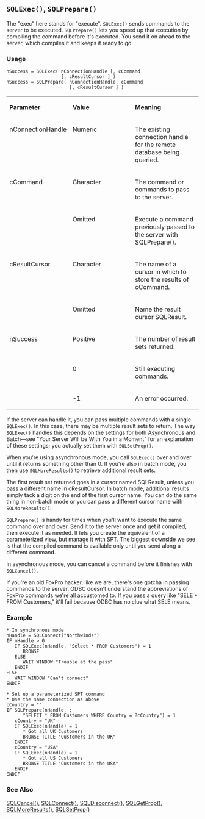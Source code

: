 ## `SQLExec()`, `SQLPrepare()`

The "exec" here stands for "execute". `SQLExec()` sends commands to the server to be executed. `SQLPrepare()` lets you speed up that execution by compiling the command before it's executed. You send it on ahead to the server, which compiles it and keeps it ready to go.

### Usage

```foxpro
nSuccess = SQLExec( nConnectionHandle [, cCommand
                    [, cResultCursor ] )
nSuccess = SQLPrepare( nConnectionHandle, cCommand
                       [, cResultCursor ] )
```
<table>
<tr>
  <td width="32%" valign="top">
  <p><b>Parameter</b></p>
  </td>
  <td width="23%" valign="top">
  <p><b>Value</b></p>
  </td>
  <td width="45%" valign="top">
  <p><b>Meaning</b></p>
  </td>
 </tr>
<tr>
  <td width="32%" valign="top">
  <p>nConnectionHandle</p>
  </td>
  <td width="23%" valign="top">
  <p>Numeric</p>
  </td>
  <td width="45%" valign="top">
  <p>The existing connection handle for the remote database being queried.</p>
  </td>
 </tr>
<tr>
  <td width="32%" rowspan="2" valign="top">
  <p>cCommand</p>
  </td>
  <td width="23%" valign="top">
  <p>Character</p>
  </td>
  <td width="45%" valign="top">
  <p>The command or commands to pass to the server.</p>
  </td>
 </tr>
<tr>
  <td width="33%" valign="top">
  <p>Omitted</p>
  </td>
  <td width="67%" valign="top">
  <p>Execute a command previously passed to the server with SQLPrepare().</p>
  </td>
 </tr>
<tr>
  <td width="32%" rowspan="2" valign="top">
  <p>cResultCursor</p>
  </td>
  <td width="23%" valign="top">
  <p>Character</p>
  </td>
  <td width="45%" valign="top">
  <p>The name of a cursor in which to store the results of cCommand.</p>
  </td>
 </tr>
<tr>
  <td width="33%" valign="top">
  <p>Omitted</p>
  </td>
  <td width="67%" valign="top">
  <p>Name the result cursor SQLResult.</p>
  </td>
 </tr>
<tr>
  <td width="32%" rowspan="3" valign="top">
  <p>nSuccess</p>
  </td>
  <td width="23%" valign="top">
  <p>Positive</p>
  </td>
  <td width="45%" valign="top">
  <p>The number of result sets returned.</p>
  </td>
 </tr>
<tr>
  <td width="33%" valign="top">
  <p>0</p>
  </td>
  <td width="67%" valign="top">
  <p>Still executing commands.</p>
  </td>
 </tr>
<tr>
  <td width="33%" valign="top">
  <p>-1</p>
  </td>
  <td width="67%" valign="top">
  <p>An error occurred.</p>
  </td>
 </tr>
</table>

If the server can handle it, you can pass multiple commands with a single `SQLExec()`. In this case, there may be multiple result sets to return. The way `SQLExec()` handles this depends on the settings for both Asynchronous and Batch&mdash;see "Your Server Will be With You in a Moment" for an explanation of these settings; you actually set them with `SQLSetProp()`.

When you're using asynchronous mode, you call `SQLExec()` over and over until it returns something other than 0. If you're also in batch mode, you then use `SQLMoreResults()` to retrieve additional result sets.

The first result set returned goes in a cursor named SQLResult, unless you pass a different name in cResultCursor. In batch mode, additional results simply tack a digit on the end of the first cursor name. You can do the same thing in non-batch mode or you can pass a different cursor name with `SQLMoreResults()`.

`SQLPrepare()` is handy for times when you'll want to execute the same command over and over. Send it to the server once and get it compiled, then execute it as needed. It lets you create the equivalent of a parameterized view, but manage it with SPT. The biggest downside we see is that the compiled command is available only until you send along a different command.

In asynchronous mode, you can cancel a command before it finishes with `SQLCancel()`.

If you're an old FoxPro hacker, like we are, there's one gotcha in passing commands to the server. ODBC doesn't understand the abbreviations of FoxPro commands we're all accustomed to. If you pass a query like "SELE * FROM Customers," it'll fail because ODBC has no clue what SELE means.

### Example

```foxpro
* In synchronous mode
nHandle = SQLConnect("Northwinds")
IF nHandle > 0
   IF SQLExec(nHandle, "Select * FROM Customers") = 1
      BROWSE
   ELSE
      WAIT WINDOW "Trouble at the pass"
   ENDIF
ELSE
   WAIT WINDOW "Can't connect"
ENDIF

* Set up a parameterized SPT command
* Use the same connection as above
cCountry = ""
IF SQLPrepare(nHandle, ;
      "SELECT * FROM Customers WHERE Country = ?cCountry") = 1
   cCountry = "UK"
   IF SQLExec(nHandle) = 1
      * Got all UK Customers
      BROWSE TITLE "Customers in the UK"
   ENDIF
   cCountry = "USA"
   IF SQLExec(nHandle) = 1
      * Got all US Customers
      BROWSE TITLE "Customers in the USA"
   ENDIF
ENDIF
```
### See Also

[SQLCancel()](s4g403.md), [SQLConnect()](s4g400.md), [SQLDisconnect()](s4g400.md), [SQLGetProp()](s4g399.md), [SQLMoreResults()](s4g570.md), [SQLSetProp()](s4g399.md)